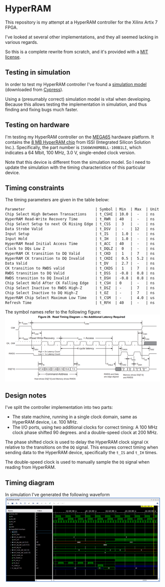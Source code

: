 # HyperRAM

This repository is my attempt at a HyperRAM controller for the Xilinx Artix 7
FPGA.

I've looked at several other implementations, and they all seemed lacking in
various regards.

So this is a complete rewrite from scratch, and it's provided with a
[MIT license](LICENSE).


## Testing in simulation

In order to test my HyperRAM controller I've found a [simulation
model](HyperRAM_Simulation_Model) (downloaded from
[Cypress](https://www.cypress.com/documentation/models/verilog/verilog-model-hyperbus-interface)).

Using a (presumably correct) simulation model is vital when developing. Because
this allows testing the implementation in simulation, and thus finding and
fixing bugs much faster.


## Testing on hardware

I'm testing my HyperRAM controller on the [MEGA65](https://mega65.org/)
hardware platform.  It contains the [8 MB HyperRAM
chip](doc/66-67WVH8M8ALL-BLL-938852.pdf) from ISSI (Integrated Silicon Solution
Inc.).  Specifically, the part number is `IS66WVH8M8BLL-100B1LI`, which
indicates a 64 Mbit, 100 MHz, 3.0 V, single-ended clock version.

Note that this device is different from the simulation model. So I need to
update the simulation with the timing characteristice of this particular
device.

## Timing constraints

The timing parameters are given in the table below:

```
Parameter                                | Symbol | Min  | Max  | Unit
Chip Select High Between Transactions    | t_CSHI | 10.0 |  -   | ns
HyperRAM Read-Write Recovery Time        | t_RWR  | 40   |  -   | ns
Chip Select Setup to next CK Rising Edge | t_CSS  |  3   |  -   | ns
Data Strobe Valid                        | t_DSV  |  -   | 12   | ns
Input Setup                              | t_IS   |  1.0 |  -   | ns
Input Hold                               | t_IH   |  1.0 |  -   | ns
HyperRAM Read Initial Access Time        | t_ACC  | 40   |  -   | ns
Clock to DQs Low Z                       | t_DQLZ |  0   |  -   | ns
HyperRAM CK transition to DQ Valid       | t_CKD  |  1   |  7   | ns
HyperRAM CK transition to DQ Invalid     | t_CKDI |  0.5 |  5.2 | ns
Data Valid                               | t_DV   |  2.7 |  -   | ns
CK transition to RWDS valid              | t_CKDS |  1   |  7   | ns
RWDS transition to DQ Valid              | t_DSS  | -0.8 |  0.8 | ns
RWDS transition to DQ Invalid            | t_DSH  | -0.8 |  0.8 | ns
Chip Select Hold After CK Falling Edge   | t_CSH  | 0    |  -   | ns
Chip Select Inactive to RWDS High-Z      | t_DSZ  | -    |  7   | ns
Chip Select Inactive to DQ High-Z        | t_OZ   | -    |  7   | ns
HyperRAM Chip Select Maximum Low Time    | t_CSM  | -    |  4.0 | us
Refresh Time                             | t_RFH  | 40   |  -   | ns
```

The symbol names refer to the following figure:
![timing diagram](Timing_Diagram.png)

## Design notes

I've split the controller implementation into two parts:

* The state machine, running in a single clock domain, same as HyperRAM device,
  i.e. 100 MHz.
* The I/O ports, using two additional clocks for correct timing: A 100 MHz
  clock phase shifted 90 degrees. and a double-speed clock at 200 MHz.

The phase shifted clock is used to delay the HyperRAM clock signal `CK`
relative to the transitions on the `DQ` signal. This ensures correct timing
when sending data to the HyperRAM device, specifically the `t_IS` and `t_IH`
times.

The double-speed clock is used to manually sample the `DQ` signal when reading
from HyperRAM.

## Timing diagram

In simulation I've generated the following waveform
![waveform](Waveform.png)


